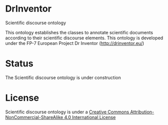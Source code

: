 DrInventor
==========

Scientific discourse ontology

This ontology  establishes the classes to annotate scientific documents according to their scientific discourse elements. 
This ontology is developed under the FP-7 European Project Dr Inventor (http://drinventor.eu/)

Status
=======
The Scientific discourse ontology is under construction

License
=======

Scientific discourse ontology is under a <a rel="license" href="http://creativecommons.org/licenses/by-nc-sa/4.0/">Creative Commons Attribution-NonCommercial-ShareAlike 4.0 International License</a></dl>